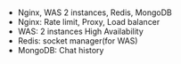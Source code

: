 ### 
- Nginx, WAS 2 instances, Redis, MongoDB
- Nginx: Rate limit, Proxy, Load balancer
- WAS: 2 instances High Availability
- Redis: socket manager(for WAS)
- MongoDB: Chat history